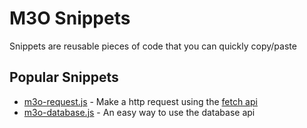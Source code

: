 # M3O Snippets

Snippets are reusable pieces of code that you can quickly copy/paste

## Popular Snippets

- [m3o-request.js](m3o-request.js) - Make a http request using the [fetch api](https://developer.mozilla.org/en-US/docs/Web/API/Fetch_API/Using_Fetch)
- [m3o-database.js](m3o-database.js) - An easy way to use the database api

